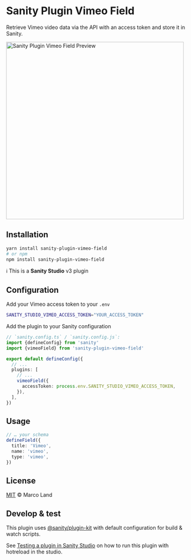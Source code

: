 # Sanity Plugin Vimeo Field

Retrieve Vimeo video data via the API with an access token and store it in Sanity.

<img src="https://github.com/marco-land/sanity-plugin-vimeo-field/assets/24410335/b1bd4b87-4575-4669-9ea8-a704806a9532" width="480" height="405" alt="Sanity Plugin Vimeo Field Preview" style="max-width: 100%; height: auto;" />


## Installation

```sh
yarn install sanity-plugin-vimeo-field
# or npm
npm install sanity-plugin-vimeo-field
```

ℹ This is a **Sanity Studio** v3 plugin

## Configuration

Add your Vimeo access token to your `.env`

```sh
SANITY_STUDIO_VIMEO_ACCESS_TOKEN="YOUR_ACCESS_TOKEN"
```

Add the plugin to your Sanity configuration

```ts
// `sanity.config.ts` / `sanity.config.js`:
import {defineConfig} from 'sanity'
import {vimeoField} from 'sanity-plugin-vimeo-field'

export default defineConfig({
  // ...
  plugins: [
    // ...
    vimeoField({
      accessToken: process.env.SANITY_STUDIO_VIMEO_ACCESS_TOKEN,
    }),
  ],
})
```

## Usage

```ts
// … your schema
defineField({
  title: 'Vimeo',
  name: 'vimeo',
  type: 'vimeo',
})
```

## License

[MIT](LICENSE) © Marco Land

## Develop & test

This plugin uses [@sanity/plugin-kit](https://github.com/sanity-io/plugin-kit)
with default configuration for build & watch scripts.

See [Testing a plugin in Sanity Studio](https://github.com/sanity-io/plugin-kit#testing-a-plugin-in-sanity-studio)
on how to run this plugin with hotreload in the studio.
